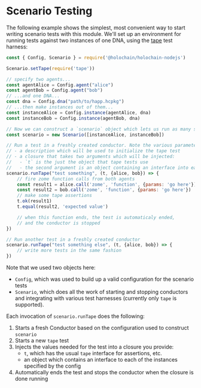 # Scenario Testing

The following example shows the simplest, most convenient way to start writing scenario tests with this module. We'll set up an environment for running tests against two instances of one DNA, using the [tape](https://github.com/substack/tape) test harness:

```javascript
const { Config, Scenario } = require('@holochain/holochain-nodejs')

Scenario.setTape(require('tape'))

// specify two agents...
const agentAlice = Config.agent("alice")
const agentBob = Config.agent("bob")
// ...and one DNA...
const dna = Config.dna("path/to/happ.hcpkg")
// ...then make instances out of them...
const instanceAlice = Config.instance(agentAlice, dna)
const instanceBob = Config.instance(agentBob, dna)

// Now we can construct a `scenario` object which lets us run as many scenario tests as we want involving the two instances we set up:
const scenario = new Scenario([instanceAlice, instanceBob])

// Run a test in a freshly created conductor. Note the various parameters used:
// - a description which will be used to initialize the tape test
// - a closure that takes two arguments which will be injected:
//   - `t` is the just the object that tape tests use
//   - the second argument is an object containing an interface into each instance specified in the config
scenario.runTape("test something", (t, {alice, bob}) => {
    // fire zome function calls from both agents
    const result1 = alice.call('zome', 'function', {params: 'go here'})
    const result2 = bob.call('zome', 'function', {params: 'go here'})
    // make some tape assertions
    t.ok(result1)
    t.equal(result2, 'expected value')

    // when this function ends, the test is automaticaly ended,
    // and the conductor is stopped
})

// Run another test in a freshly created conductor
scenario.runTape("test something else", (t, {alice, bob}) => {
    // write more tests in the same fashion
})
```

Note that we used two objects here:

* `Config`, which was used to build up a valid configuration for the scenario tests
* `Scenario`, which does all the work of starting and stopping conductors and integrating with various test harnesses (currently only `tape` is supported).

Each invocation of `scenario.runTape` does the following:

1. Starts a fresh Conductor based on the configuration used to construct `scenario`
2. Starts a new `tape` test
3. Injects the values needed for the test into a closure you provide:
    * `t`, which has the usual `tape` interface for assertions, etc.
    * an object which contains an interface to each of the instances specified by the config
4. Automatically ends the test and stops the conductor when the closure is done running
